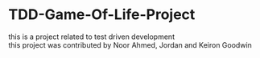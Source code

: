 # TDD-Game-Of-Life-Project
this is a project related to test driven development<br/>
this project was contributed by Noor Ahmed, Jordan and Keiron Goodwin
